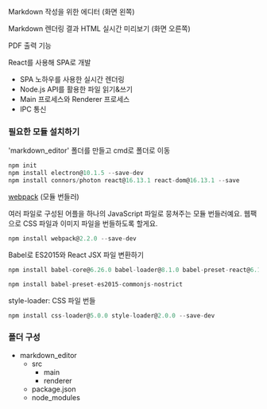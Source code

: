 Markdown 작성을 위한 에디터 (화면 왼쪽)

Markdown 렌더링 결과 HTML 실시간 미리보기 (화면 오른쪽) 

PDF 출력 기능



React를 사용해 SPA로 개발



- SPA 노하우를 사용한 실시간 렌더링
- Node.js API를 활용한 파일 읽기&쓰기
- Main 프로세스와 Renderer 프로세스
- IPC 통신



###  필요한 모듈 설치하기

'markdown_editor' 폴더를 만들고 cmd로 폴더로 이동 

```javascript
npm init
npm install electron@10.1.5 --save-dev
npm install connors/photon react@16.13.1 react-dom@16.13.1 --save
```

[webpack](https://webpack.js.org) (모듈 번들러)

여러 파일로 구성된 어플을 하나의 JavaScript 파일로 뭉쳐주는 모듈 번들러예요. 웹팩으로 CSS 파일과 이미지 파일을 번들하도록 할게요.

``` javascript
npm install webpack@2.2.0 --save-dev
```

Babel로 ES2015와 React JSX 파일 변환하기

``` javascript
npm install babel-core@6.26.0 babel-loader@8.1.0 babel-preset-react@6.16.0 --save-dev
```

```javascript
npm install babel-preset-es2015-commonjs-nostrict
```

style-loader: CSS 파일 번들

```javascript
npm install css-loader@5.0.0 style-loader@2.0.0 --save-dev
```



### 폴더 구성

- markdown_editor
  - src
    - main
    - renderer
  - package.json
  - node_modules